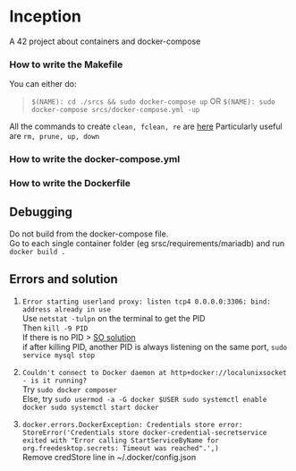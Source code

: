# Inception
A 42 project about containers and docker-compose

### How to write the Makefile  
You can either do:
> `$(NAME): cd ./srcs && sudo docker-compose up`
OR
`$(NAME): sudo docker-compose srcs/docker-compose.yml -up`

All the commands to create `clean, fclean, re` are [here](https://docs.docker.com/engine/reference/commandline/docker/)
Particularly useful are `rm, prune, up, down`

### How to write the docker-compose.yml  
### How to write the Dockerfile  

## Debugging  
Do not build from the docker-compose file.  
Go to each single container folder (eg srsc/requirements/mariadb) and run `docker build .`  

## Errors and solution
1. `Error starting userland proxy: listen tcp4 0.0.0.0:3306: bind: address already in use`  
Use `netstat -tulpn` on the terminal to get the PID  
Then `kill -9 PID`  
If there is no PID > [SO solution](https://serverfault.com/questions/311009/netstat-shows-a-listening-port-with-no-pid-but-lsof-does-not)  
if after killing PID, another PID is always listening on the same port, `sudo service mysql stop`  

2. `Couldn't connect to Docker daemon at http+docker://localunixsocket - is it running?`  
Try `sudo docker composer`  
Else, try ```sudo usermod -a -G docker $USER
	sudo systemctl enable docker
	sudo systemctl start docker```

3. `docker.errors.DockerException: Credentials store error: StoreError('Credentials store docker-credential-secretservice exited with "Error calling StartServiceByName for org.freedesktop.secrets: Timeout was reached".',)`  
Remove credStore line in ~/.docker/config.json
